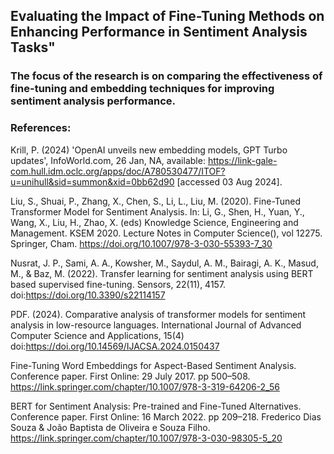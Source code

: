 ## Evaluating the Impact of Fine-Tuning Methods on Enhancing Performance in Sentiment Analysis Tasks" 

### The focus of the research is on comparing the effectiveness of fine-tuning and embedding techniques for improving sentiment analysis performance. 

### References:

Krill, P. (2024) 'OpenAI unveils new embedding models, GPT Turbo updates', InfoWorld.com, 26 Jan, NA, available: https://link-gale-com.hull.idm.oclc.org/apps/doc/A780530477/ITOF?u=unihull&sid=summon&xid=0bb62d90 [accessed 03 Aug 2024].

Liu, S., Shuai, P., Zhang, X., Chen, S., Li, L., Liu, M. (2020). Fine-Tuned Transformer Model for Sentiment Analysis. In: Li, G., Shen, H., Yuan, Y., Wang, X., Liu, H., Zhao, X. (eds) Knowledge Science, Engineering and Management. KSEM 2020. Lecture Notes in Computer Science(), vol 12275. Springer, Cham. https://doi.org/10.1007/978-3-030-55393-7_30

Nusrat, J. P., Sami, A. A., Kowsher, M., Saydul, A. M., Bairagi, A. K., Masud, M., & Baz, M. (2022). Transfer learning for sentiment analysis using BERT based supervised fine-tuning. Sensors, 22(11), 4157. doi:https://doi.org/10.3390/s22114157

PDF. (2024). Comparative analysis of transformer models for sentiment analysis in low-resource languages. International Journal of Advanced Computer Science and Applications, 15(4) doi:https://doi.org/10.14569/IJACSA.2024.0150437

Fine-Tuning Word Embeddings for Aspect-Based Sentiment Analysis. Conference paper. First Online: 29 July 2017. pp 500–508. https://link.springer.com/chapter/10.1007/978-3-319-64206-2_56

BERT for Sentiment Analysis: Pre-trained and Fine-Tuned Alternatives. Conference paper. First Online: 16 March 2022. pp 209–218. Frederico Dias Souza & João Baptista de Oliveira e Souza Filho. https://link.springer.com/chapter/10.1007/978-3-030-98305-5_20


